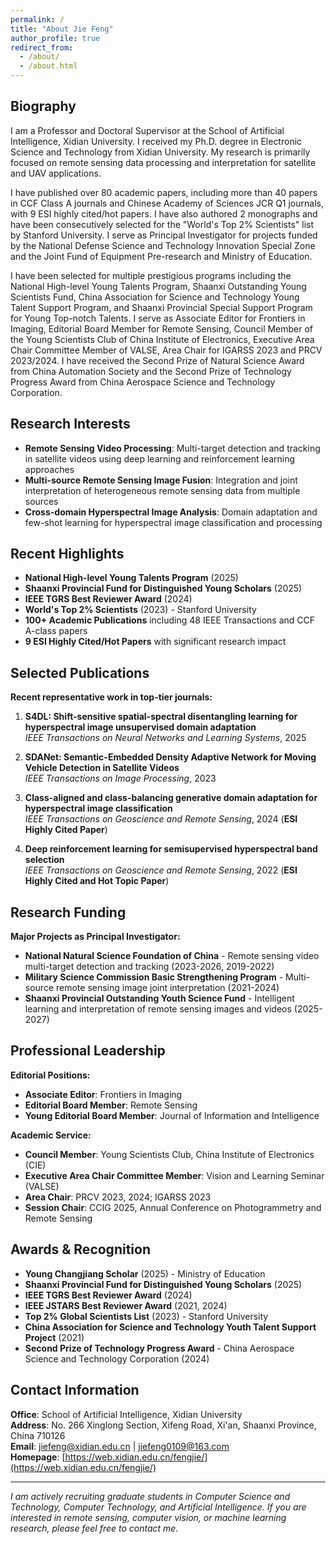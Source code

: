 ```yaml
---
permalink: /
title: "About Jie Feng"
author_profile: true
redirect_from: 
  - /about/
  - /about.html
---
```


## Biography

I am a Professor and Doctoral Supervisor at the School of Artificial Intelligence, Xidian University. I received my Ph.D. degree in Electronic Science and Technology from Xidian University. My research is primarily focused on remote sensing data processing and interpretation for satellite and UAV applications.

I have published over 80 academic papers, including more than 40 papers in CCF Class A journals and Chinese Academy of Sciences JCR Q1 journals, with 9 ESI highly cited/hot papers. I have also authored 2 monographs and have been consecutively selected for the "World's Top 2% Scientists" list by Stanford University. I serve as Principal Investigator for projects funded by the National Defense Science and Technology Innovation Special Zone and the Joint Fund of Equipment Pre-research and Ministry of Education.

I have been selected for multiple prestigious programs including the National High-level Young Talents Program, Shaanxi Outstanding Young Scientists Fund, China Association for Science and Technology Young Talent Support Program, and Shaanxi Provincial Special Support Program for Young Top-notch Talents. I serve as Associate Editor for Frontiers in Imaging, Editorial Board Member for Remote Sensing, Council Member of the Young Scientists Club of China Institute of Electronics, Executive Area Chair Committee Member of VALSE, Area Chair for IGARSS 2023 and PRCV 2023/2024. I have received the Second Prize of Natural Science Award from China Automation Society and the Second Prize of Technology Progress Award from China Aerospace Science and Technology Corporation.

## Research Interests

- **Remote Sensing Video Processing**: Multi-target detection and tracking in satellite videos using deep learning and reinforcement learning approaches
- **Multi-source Remote Sensing Image Fusion**: Integration and joint interpretation of heterogeneous remote sensing data from multiple sources
- **Cross-domain Hyperspectral Image Analysis**: Domain adaptation and few-shot learning for hyperspectral image classification and processing

## Recent Highlights

- **National High-level Young Talents Program** (2025) 
- **Shaanxi Provincial Fund for Distinguished Young Scholars** (2025)
- **IEEE TGRS Best Reviewer Award** (2024)
- **World's Top 2% Scientists** (2023) - Stanford University
- **100+ Academic Publications** including 48 IEEE Transactions and CCF A-class papers
- **9 ESI Highly Cited/Hot Papers** with significant research impact

## Selected Publications

**Recent representative work in top-tier journals:**

1. **S4DL: Shift-sensitive spatial-spectral disentangling learning for hyperspectral image unsupervised domain adaptation**  
   *IEEE Transactions on Neural Networks and Learning Systems*, 2025

2. **SDANet: Semantic-Embedded Density Adaptive Network for Moving Vehicle Detection in Satellite Videos**  
   *IEEE Transactions on Image Processing*, 2023

3. **Class-aligned and class-balancing generative domain adaptation for hyperspectral image classification**  
   *IEEE Transactions on Geoscience and Remote Sensing*, 2024 (**ESI Highly Cited Paper**)

4. **Deep reinforcement learning for semisupervised hyperspectral band selection**  
   *IEEE Transactions on Geoscience and Remote Sensing*, 2022 (**ESI Highly Cited and Hot Topic Paper**)

## Research Funding

**Major Projects as Principal Investigator:**
- **National Natural Science Foundation of China** - Remote sensing video multi-target detection and tracking (2023-2026, 2019-2022)
- **Military Science Commission Basic Strengthening Program** - Multi-source remote sensing image joint interpretation (2021-2024)
- **Shaanxi Provincial Outstanding Youth Science Fund** - Intelligent learning and interpretation of remote sensing images and videos (2025-2027)

## Professional Leadership

**Editorial Positions:**
- **Associate Editor**: Frontiers in Imaging
- **Editorial Board Member**: Remote Sensing
- **Young Editorial Board Member**: Journal of Information and Intelligence

**Academic Service:**
- **Council Member**: Young Scientists Club, China Institute of Electronics (CIE)
- **Executive Area Chair Committee Member**: Vision and Learning Seminar (VALSE)
- **Area Chair**: PRCV 2023, 2024; IGARSS 2023
- **Session Chair**: CCIG 2025, Annual Conference on Photogrammetry and Remote Sensing

## Awards & Recognition

- **Young Changjiang Scholar** (2025) - Ministry of Education
- **Shaanxi Provincial Fund for Distinguished Young Scholars** (2025)
- **IEEE TGRS Best Reviewer Award** (2024)
- **IEEE JSTARS Best Reviewer Award** (2021, 2024)
- **Top 2% Global Scientists List** (2023) - Stanford University
- **China Association for Science and Technology Youth Talent Support Project** (2021)
- **Second Prize of Technology Progress Award** - China Aerospace Science and Technology Corporation (2024)

## Contact Information

**Office**: School of Artificial Intelligence, Xidian University  
**Address**: No. 266 Xinglong Section, Xifeng Road, Xi'an, Shaanxi Province, China 710126  
**Email**: jiefeng@xidian.edu.cn | jiefeng0109@163.com  
**Homepage**: [https://web.xidian.edu.cn/fengjie/](https://web.xidian.edu.cn/fengjie/)

---

*I am actively recruiting graduate students in Computer Science and Technology, Computer Technology, and Artificial Intelligence. If you are interested in remote sensing, computer vision, or machine learning research, please feel free to contact me.*
